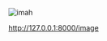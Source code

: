 ![imah](https://user-images.githubusercontent.com/128790623/236452611-80e2b1b4-61a4-4765-b056-406ba1328fe7.png)

http://127.0.0.1:8000/image
